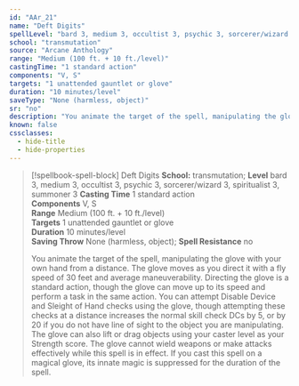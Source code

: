 ```yaml
---
id: "AAr_21"
name: "Deft Digits"
spellLevel: "bard 3, medium 3, occultist 3, psychic 3, sorcerer/wizard 3, spiritualist 3, summoner 3"
school: "transmutation"
source: "Arcane Anthology"
range: "Medium (100 ft. + 10 ft./level)"
castingTime: "1 standard action"
components: "V, S"
targets: "1 unattended gauntlet or glove"
duration: "10 minutes/level"
saveType: "None (harmless, object)"
sr: "no"
description: "You animate the target of the spell, manipulating the glove with your own hand from a distance. The glove moves as you direct it with a fly speed of 30 feet and average maneuverability. Directing the glove is a standard action, though the glove can move up to its speed and perform a task in the same action. You can attempt Disable Device and Sleight of Hand checks using the glove, though attempting these checks at a distance increases the normal skill check DCs by 5, or by 20 if you do not have line of sight to the object you are manipulating. The glove can also lift or drag objects using your caster level as your Strength score. The glove cannot wield weapons or make attacks effectively while this spell is in effect. If you cast this spell on a magical glove, its innate magic is suppressed for the duration of the spell."
known: false
cssclasses:
  - hide-title
  - hide-properties
---
```


> [!spellbook-spell-block] Deft Digits
> **School:** transmutation; **Level** bard 3, medium 3, occultist 3, psychic 3, sorcerer/wizard 3, spiritualist 3, summoner 3
> **Casting Time** 1 standard action  
> **Components** V, S  
> **Range** Medium (100 ft. + 10 ft./level)  
> **Targets** 1 unattended gauntlet or glove  
> **Duration** 10 minutes/level  
> **Saving Throw** None (harmless, object); **Spell Resistance** no
> 
> You animate the target of the spell, manipulating the glove with your own hand from a distance. The glove moves as you direct it with a fly speed of 30 feet and average maneuverability. Directing the glove is a standard action, though the glove can move up to its speed and perform a task in the same action. You can attempt Disable Device and Sleight of Hand checks using the glove, though attempting these checks at a distance increases the normal skill check DCs by 5, or by 20 if you do not have line of sight to the object you are manipulating. The glove can also lift or drag objects using your caster level as your Strength score. The glove cannot wield weapons or make attacks effectively while this spell is in effect. If you cast this spell on a magical glove, its innate magic is suppressed for the duration of the spell.